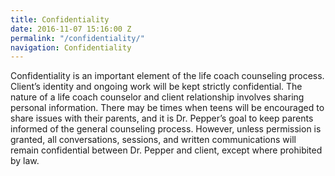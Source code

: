 ```yaml
---
title: Confidentiality
date: 2016-11-07 15:16:00 Z
permalink: "/confidentiality/"
navigation: Confidentiality
---
```


Confidentiality is an important element of the life coach counseling process. Client’s identity and ongoing work will be kept strictly confidential. The nature of a life coach counselor and client relationship involves sharing personal information. There may be times when teens will be encouraged to share issues with their parents, and it is Dr. Pepper’s goal to keep parents informed of the general counseling process. However, unless permission is granted, all conversations, sessions, and written communications will remain confidential between Dr. Pepper and client, except where prohibited by law.